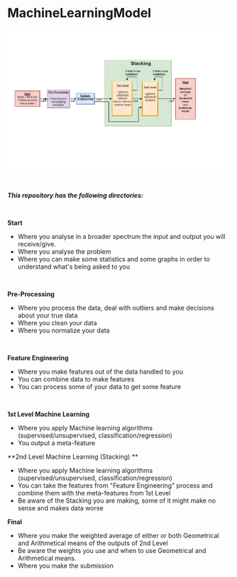 # MachineLearningModel

![alt text](https://github.com/MarioNaia/MachineLearningModel/blob/master/ModelML.png)

&nbsp;

***This repository has the following directories:***

&nbsp;

**Start**
+ Where you analyse in a broader spectrum the input and output you will receive/give.
+ Where you analyse the problem
+ Where you can make some statistics and some graphs in order to understand what's being asked to you

&nbsp;

**Pre-Processing**
+ Where you process the data, deal with outliers and make decisions about your true data
+ Where you clean your data
+ Where you normalize your data

&nbsp;

**Feature Engineering**
+ Where you make features out of the data handled to you
+ You can combine data to make features 
+ You can process some of your data to get some feature

&nbsp;

**1st Level Machine Learning**
+  Where you apply Machine learning algorithms (supervised/unsupervised, classification/regression)
+  You output a meta-feature

**2nd Level Machine Learning (Stacking) **
+  Where you apply Machine learning algorithms (supervised/unsupervised, classification/regression)
+  You can take the features from "Feature Engineering" process and combine them with the meta-features from 1st Level
+  Be aware of the Stacking you are making, some of it might make no sense and makes data worse

**Final**
+ Where you make the weighted average of either or both Geometrical and Arithmetical means of the outputs of 2nd Level
+ Be aware the weights you use and when to use Geometrical and Arithmetical means.
+ Where you make the submission

&nbsp;






